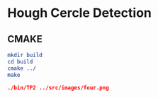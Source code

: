 # Hough Cercle Detection

## CMAKE
```cmake
mkdir build 
cd build  
cmake ../  
make        
```

```cmake
./bin/TP2 ../src/images/four.png
```
